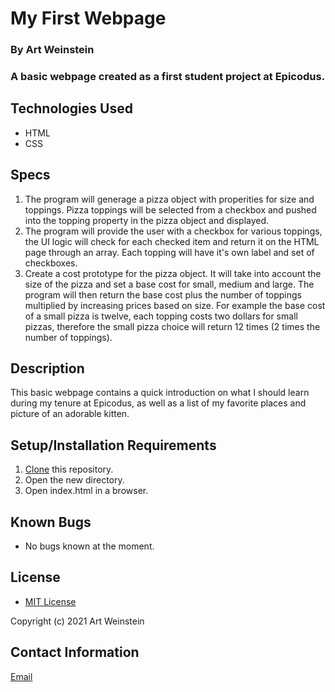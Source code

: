 # My First Webpage

### By Art Weinstein

### A basic webpage created as a first student project at Epicodus.

## Technologies Used

* HTML
* CSS

## Specs

1. The program will generage a pizza object with properities for size and toppings. Pizza toppings will be selected from a checkbox and pushed
into the topping property in the pizza object and displayed.
2. The program will provide the user with a checkbox for various toppings, the UI logic will check for each checked item and return it on the HTML page through an array. Each topping will have it's own label and set of checkboxes.
3. Create a cost prototype for the pizza object. It will take into account the size of the pizza and set a base cost for small, medium and large. The program will then return the base cost plus the number of toppings multiplied by increasing prices based on size. For example the base cost of a small pizza is twelve, each topping costs two dollars for small pizzas, therefore the small pizza choice will return 12 times (2 times the number of toppings).


## Description

This basic webpage contains a quick introduction on what I should learn during my tenure at Epicodus, as well as a list of my favorite places and picture of an adorable kitten.

## Setup/Installation Requirements

1. [Clone](https://docs.github.com/en/github/creating-cloning-and-archiving-repositories/cloning-a-repository-from-github/cloning-a-repository) this repository.
2. Open the new directory.
3. Open index.html in a browser.

## Known Bugs

* No bugs known at the moment.

## License

* [MIT License](https://opensource.org/licenses/MIT)

Copyright (c) 2021 Art Weinstein

## Contact Information

[Email](artur.weintsein@gmail.com)